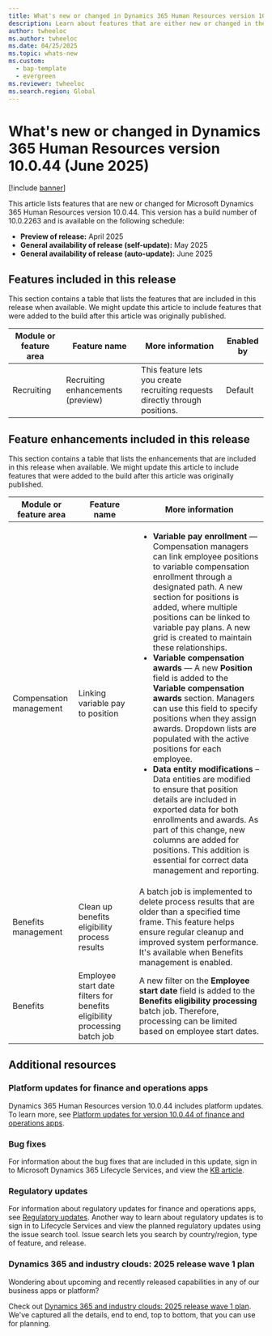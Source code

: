 ```yaml
---
title: What's new or changed in Dynamics 365 Human Resources version 10.0.44 (June 2025)
description: Learn about features that are either new or changed in the Microsoft Dynamics 365 Human Resources version 10.0.44 preview release.
author: twheeloc
ms.author: twheeloc
ms.date: 04/25/2025
ms.topic: whats-new
ms.custom: 
  - bap-template
  - evergreen
ms.reviewer: twheeloc
ms.search.region: Global
---
```


# What's new or changed in Dynamics 365 Human Resources version 10.0.44 (June 2025)

[!include [banner](../../includes/preview-banner.md)]

This article lists features that are new or changed for Microsoft Dynamics 365 Human Resources version 10.0.44. This version has a build number of 10.0.2263 and is available on the following schedule:

- **Preview of release:** April 2025
- **General availability of release (self-update):** May 2025
- **General availability of release (auto-update):** June 2025

## Features included in this release

This section contains a table that lists the features that are included in this release when available. We might update this article to include features that were added to the build after this article was originally published.

| Module or feature area | Feature name | More information | Enabled by |
|---|---|---|---|
| Recruiting | Recruiting enhancements (preview) | This feature lets you create recruiting requests directly through positions. | Default |

## Feature enhancements included in this release

This section contains a table that lists the enhancements that are included in this release when available. We might update this article to include features that were added to the build after this article was originally published.

| Module or feature area | Feature name | More information |
|---|---|---|
| Compensation management | Linking variable pay to position | <ul><li>**Variable pay enrollment** — Compensation managers can link employee positions to variable compensation enrollment through a designated path. A new section for positions is added, where multiple positions can be linked to variable pay plans. A new grid is created to maintain these relationships.</li><li>**Variable compensation awards** — A new **Position** field is added to the **Variable compensation awards** section. Managers can use this field to specify positions when they assign awards. Dropdown lists are populated with the active positions for each employee.</li><li>**Data entity modifications** – Data entities are modified to ensure that position details are included in exported data for both enrollments and awards. As part of this change, new columns are added for positions. This addition is essential for correct data management and reporting.</li></ul> |
| Benefits management | Clean up benefits eligibility process results | A batch job is implemented to delete process results that are older than a specified time frame. This feature helps ensure regular cleanup and improved system performance. It's available when Benefits management is enabled. |
| Benefits | Employee start date filters for benefits eligibility processing batch job | A new filter on the **Employee start date** field is added to the **Benefits eligibility processing** batch job. Therefore, processing can be limited based on employee start dates. |


## Additional resources

### Platform updates for finance and operations apps

Dynamics 365 Human Resources version 10.0.44 includes platform updates. To learn more, see [Platform updates for version 10.0.44 of finance and operations apps](../../fin-ops-core/fin-ops/get-started/whats-new-platform-updates-10-0-44.md).

### Bug fixes

For information about the bug fixes that are included in this update, sign in to Microsoft Dynamics 365 Lifecycle Services, and view the [KB article](https://fix.lcs.dynamics.com/Issue/Details?bugId=xxxx).

### Regulatory updates

For information about regulatory updates for finance and operations apps, see [Regulatory updates](../../finance/localizations/global/regulatory-updates.md). Another way to learn about regulatory updates is to sign in to Lifecycle Services and view the planned regulatory updates using the issue search tool. Issue search lets you search by country/region, type of feature, and release.

### Dynamics 365 and industry clouds: 2025 release wave 1 plan

Wondering about upcoming and recently released capabilities in any of our business apps or platform?

Check out [Dynamics 365 and industry clouds: 2025 release wave 1 plan](/dynamics365/release-plan/2025wave1/finance-supply-chain/dynamics365-finance). We've captured all the details, end to end, top to bottom, that you can use for planning.
